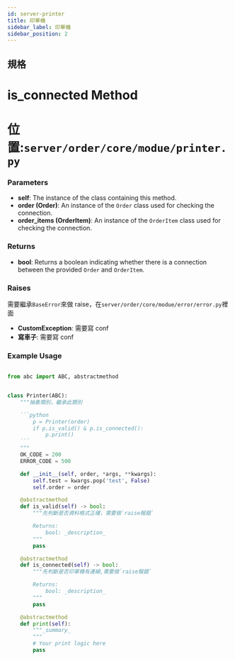 ```yaml
---
id: server-printer
title: 印單機
sidebar_label: 印單機
sidebar_position: 2
---
```


## 規格

# is_connected Method

# 位置:`server/order/core/modue/printer.py`

### Parameters

- **self**: The instance of the class containing this method.
- **order (Order)**: An instance of the `Order` class used for checking the connection.
- **order_items (OrderItem)**: An instance of the `OrderItem` class used for checking the connection.

### Returns

- **bool**: Returns a boolean indicating whether there is a connection between the provided `Order` and `OrderItem`.

### Raises

需要繼承`BaseError`來做 raise，在`server/order/core/modue/error/error.py`裡面

- **CustomException**: 需要寫 conf
- **寫車子**: 需要寫 conf

### Example Usage

````python

from abc import ABC, abstractmethod


class Printer(ABC):
    """抽象類別，繼承此類別

    ```python
        p = Printer(order)
        if p.is_valid() & p.is_connected():
            p.print()
    ```
    """
    OK_CODE = 200
    ERROR_CODE = 500

    def __init__(self, order, *args, **kwargs):
        self.test = kwargs.pop('test', False)
        self.order = order

    @abstractmethod
    def is_valid(self) -> bool:
        """先判斷是否資料格式正確，需要做`raise報錯`

        Returns:
            bool: _description_
        """
        pass

    @abstractmethod
    def is_connected(self) -> bool:
        """先判斷是否印單機有連線,需要做`raise報錯`

        Returns:
            bool: _description_
        """
        pass

    @abstractmethod
    def print(self):
        """_summary_
        """
        # Your print logic here
        pass


````
